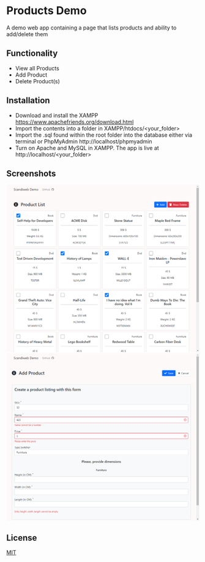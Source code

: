 # Products Demo
A demo web app containing a page that lists products and ability to add/delete them

## Functionality
- View all Products
- Add Product
- Delete Product(s)

## Installation
- Download and install the XAMPP https://www.apachefriends.org/download.html
- Import the contents into a folder in XAMPP/htdocs/<your_folder>
- Import the .sql found within the root folder into the database either via terminal or PhpMyAdmin http://localhost/phpmyadmin
- Turn on Apache and MySQL in XAMPP. The app is live at http://localhost/<your_folder>

## Screenshots
![Test Image 1](preview/1.png)
![Test Image 1](preview/2.png)


## License
[MIT](https://choosealicense.com/licenses/mit/)

